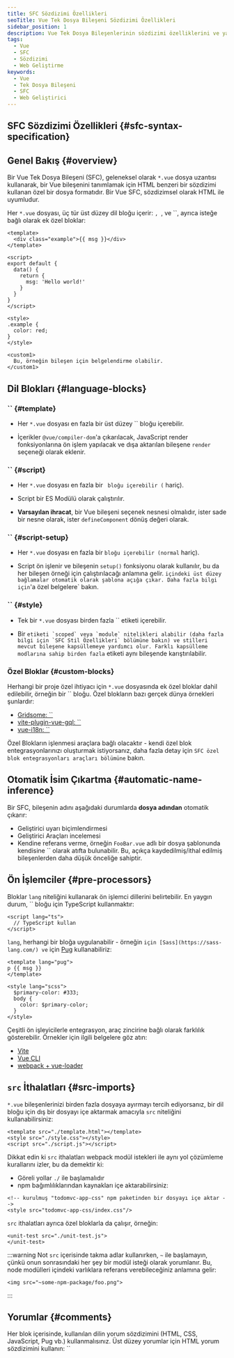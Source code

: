 ```yaml
---
title: SFC Sözdizimi Özellikleri
seoTitle: Vue Tek Dosya Bileşeni Sözdizimi Özellikleri
sidebar_position: 1
description: Vue Tek Dosya Bileşenlerinin sözdizimi özelliklerini ve yapılarını keşfedin. Bu belgede , ,  ve özel bloklar hakkında bilgi bulunur.
tags: 
  - Vue
  - SFC
  - Sözdizimi
  - Web Geliştirme
keywords: 
  - Vue
  - Tek Dosya Bileşeni
  - SFC
  - Web Geliştirici
---
```

## SFC Sözdizimi Özellikleri {#sfc-syntax-specification}

## Genel Bakış {#overview}

Bir Vue Tek Dosya Bileşeni (SFC), geleneksel olarak `*.vue` dosya uzantısı kullanarak, bir Vue bileşenini tanımlamak için HTML benzeri bir sözdizimi kullanan özel bir dosya formatıdır. Bir Vue SFC, sözdizimsel olarak HTML ile uyumludur.

Her `*.vue` dosyası, üç tür üst düzey dil bloğu içerir: ``, ``, ve ``, ayrıca isteğe bağlı olarak ek özel bloklar:

```vue
<template>
  <div class="example">{{ msg }}</div>
</template>

<script>
export default {
  data() {
    return {
      msg: 'Hello world!'
    }
  }
}
</script>

<style>
.example {
  color: red;
}
</style>

<custom1>
  Bu, örneğin bileşen için belgelendirme olabilir.
</custom1>
```

## Dil Blokları {#language-blocks}

### `` {#template}

- Her `*.vue` dosyası en fazla bir üst düzey `` bloğu içerebilir.

- İçerikler `@vue/compiler-dom`'a çıkarılacak, JavaScript render fonksiyonlarına ön işlem yapılacak ve dışa aktarılan bileşene `render` seçeneği olarak eklenir.

### `` {#script}

- Her `*.vue` dosyası en fazla bir `` bloğu içerebilir (`` hariç).

- Script bir ES Modülü olarak çalıştırılır.

- **Varsayılan ihracat**, bir Vue bileşeni seçenek nesnesi olmalıdır, ister sade bir nesne olarak, ister `defineComponent` dönüş değeri olarak.

### `` {#script-setup}

- Her `*.vue` dosyası en fazla bir `` bloğu içerebilir (normal `` hariç).

- Script ön işlenir ve bileşenin `setup()` fonksiyonu olarak kullanılır, bu da her bileşen örneği için çalıştırılacağı anlamına gelir. `` içindeki üst düzey bağlamalar otomatik olarak şablona açığa çıkar. Daha fazla bilgi için ``'a özel belgelere` bakın.

### `` {#style}

- Tek bir `*.vue` dosyası birden fazla `` etiketi içerebilir.

- Bir `` etiketi `scoped` veya `module` nitelikleri alabilir (daha fazla bilgi için `SFC Stil Özellikleri` bölümüne bakın) ve stilleri mevcut bileşene kapsüllemeye yardımcı olur. Farklı kapsülleme modlarına sahip birden fazla `` etiketi aynı bileşende karıştırılabilir.

### Özel Bloklar {#custom-blocks}

Herhangi bir proje özel ihtiyacı için `*.vue` dosyasında ek özel bloklar dahil edilebilir, örneğin bir `` bloğu. Özel blokların bazı gerçek dünya örnekleri şunlardır:

- [Gridsome: ``](https://gridsome.org/docs/querying-data/)
- [vite-plugin-vue-gql: ``](https://github.com/wheatjs/vite-plugin-vue-gql)
- [vue-i18n: ``](https://github.com/intlify/bundle-tools/tree/main/packages/unplugin-vue-i18n#i18n-custom-block)

Özel Blokların işlenmesi araçlara bağlı olacaktır - kendi özel blok entegrasyonlarınızı oluşturmak istiyorsanız, daha fazla detay için `SFC özel blok entegrasyonları araçları bölümüne` bakın.

## Otomatik İsim Çıkartma {#automatic-name-inference}

Bir SFC, bileşenin adını aşağıdaki durumlarda **dosya adından** otomatik çıkarır:

- Geliştirici uyarı biçimlendirmesi
- Geliştirici Araçları incelemesi
- Kendine referans verme, örneğin `FooBar.vue` adlı bir dosya şablonunda kendisine `` olarak atıfta bulunabilir. Bu, açıkça kaydedilmiş/ithal edilmiş bileşenlerden daha düşük önceliğe sahiptir.

## Ön İşlemciler {#pre-processors}

Bloklar `lang` niteliğini kullanarak ön işlemci dillerini belirtebilir. En yaygın durum, `` bloğu için TypeScript kullanmaktır:

```vue-html
<script lang="ts">
  // TypeScript kullan
</script>
```

`lang`, herhangi bir bloğa uygulanabilir - örneğin `` için [Sass](https://sass-lang.com/) ve `` için [Pug](https://pugjs.org/api/getting-started.html) kullanabiliriz:

```vue-html
<template lang="pug">
p {{ msg }}
</template>

<style lang="scss">
  $primary-color: #333;
  body {
    color: $primary-color;
  }
</style>
```

Çeşitli ön işleyicilerle entegrasyon, araç zincirine bağlı olarak farklılık gösterebilir. Örnekler için ilgili belgelere göz atın:

- [Vite](https://vitejs.dev/guide/features.html#css-pre-processors)
- [Vue CLI](https://cli.vuejs.org/guide/css.html#pre-processors)
- [webpack + vue-loader](https://vue-loader.vuejs.org/guide/pre-processors.html#using-pre-processors)

## `src` İthalatları {#src-imports}

`*.vue` bileşenlerinizi birden fazla dosyaya ayırmayı tercih ediyorsanız, bir dil bloğu için dış bir dosyayı içe aktarmak amacıyla `src` niteliğini kullanabilirsiniz:

```vue
<template src="./template.html"></template>
<style src="./style.css"></style>
<script src="./script.js"></script>
```

Dikkat edin ki `src` ithalatları webpack modül istekleri ile aynı yol çözümleme kurallarını izler, bu da demektir ki:

- Göreli yollar `./` ile başlamalıdır
- npm bağımlılıklarından kaynakları içe aktarabilirsiniz:

```vue
<!-- kurulmuş "todomvc-app-css" npm paketinden bir dosyayı içe aktar -->
<style src="todomvc-app-css/index.css"/>
```

`src` ithalatları ayrıca özel bloklarla da çalışır, örneğin:

```vue
<unit-test src="./unit-test.js">
</unit-test>
```

:::warning Not
`src` içerisinde takma adlar kullanırken, `~` ile başlamayın, çünkü onun sonrasındaki her şey bir modül isteği olarak yorumlanır. Bu, node modülleri içindeki varlıklara referans verebileceğiniz anlamına gelir:
```vue
<img src="~some-npm-package/foo.png">
```
:::

## Yorumlar {#comments}

Her blok içerisinde, kullanılan dilin yorum sözdizimini (HTML, CSS, JavaScript, Pug vb.) kullanmalısınız. Üst düzey yorumlar için HTML yorum sözdizimini kullanın: ``